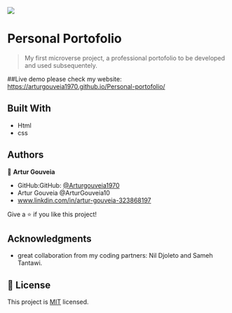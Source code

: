 ![](https://img.shields.io/badge/Microverse-blueviolet)

# Personal Portofolio

> My first microverse project, a professional portofolio to be developed and used subsequentely.

##Live demo
please check my website: https://arturgouveia1970.github.io/Personal-portofolio/

## Built With

- Html
- css

## Authors

👤 **Artur Gouveia**

- GitHub:GitHub: [@Arturgouveia1970](https://github.com/Arturgouveia1970)
- Artur Gouveia @ArturGouveia10
- www.linkdin.com/in/artur-gouveia-323868197

Give a ⭐️ if you like this project!

## Acknowledgments

- great collaboration from my coding partners: Nil Djoleto and Sameh Tantawi.

## 📝 License

This project is [MIT](./MIT.md) licensed.
